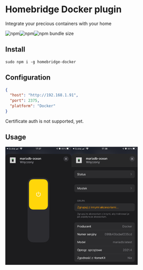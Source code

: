 # Homebridge Docker plugin

Integrate your precious containers with your home

![npm](https://img.shields.io/npm/dm/homebridge-docker?style=flat-square)![npm](https://img.shields.io/npm/v/homebridge-docker?style=flat-square)![npm bundle size](https://img.shields.io/bundlephobia/minzip/homebridge-docker?style=flat-square)

## Install

```shell
sudo npm i -g homebridge-docker
```

## Configuration

```json
{
  "host": "http://192.168.1.91", 
  "port": 2375, 
  "platform": "Docker"
}
```

Certificate auth is not supported, yet.

## Usage

<img src="https://raw.githubusercontent.com/kpostekk/homebridge-docker/main/.github/21-04-11%2017-37-49%201563.png" height="370"><img src="https://raw.githubusercontent.com/kpostekk/homebridge-docker/main/.github/21-04-11%2017-38-00%201564.png" height="370">
